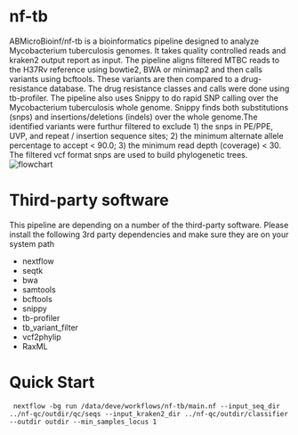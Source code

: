 # nf-tb
ABMicroBioinf/nf-tb is a bioinformatics pipeline designed to analyze Mycobacterium tuberculosis genomes. It takes quality controlled reads and kraken2 output report as input. The pipeline aligns filtered MTBC reads to the H37Rv reference using bowtie2, BWA or minimap2 and then calls variants using bcftools. These variants are then compared to a drug-resistance database. The drug resistance classes and calls were done using tb-profiler. The pipeline also uses Snippy to do rapid SNP calling over the Mycobacterium tuberculosis whole genome. Snippy finds both substitutions (snps) and insertions/deletions (indels) over the whole genome.The identified variants were furthur filtered to exclude 1) the snps in PE/PPE, UVP, and repeat / insertion sequence sites; 2) the minimum alternate allele percentage to accept < 90.0; 3) the minimum read depth (coverage) < 30. The filtered vcf format snps are used to build phylogenetic trees. 
![flowchart](https://user-images.githubusercontent.com/52679027/126028719-91ac4f45-433b-4372-a8d1-346f981b5f0a.png)




# Third-party software
This pipeline are depending on a number of the third-party software. Please install the following 3rd party dependencies and make sure they are on your system path
* nextflow
* seqtk
* bwa
* samtools
* bcftools
* snippy
* tb-profiler
* tb_variant_filter
* vcf2phylip
* RaxML

# Quick Start
```
 nextflow -bg run /data/deve/workflows/nf-tb/main.nf --input_seq_dir ../nf-qc/outdir/qc/seqs --input_kraken2_dir ../nf-qc/outdir/classifier --outdir outdir --min_samples_locus 1 
```
